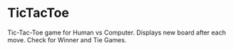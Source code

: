 TicTacToe
=========
Tic-Tac-Toe game for Human vs Computer.
Displays new board after each move. 
Check for Winner and Tie Games.
